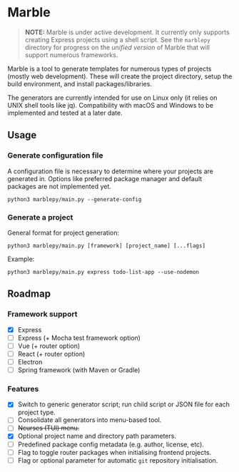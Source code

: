 # Marble
> **NOTE:** Marble is under active development. It currently only supports creating Express projects using a shell script. See the `marblepy` directory for progress on the *unified version* of Marble that will support numerous frameworks.

Marble is a tool to generate templates for numerous types of projects (mostly web development). These will create the project directory, setup the build environment, and install packages/libraries.

The generators are currently intended for use on Linux only (it relies on UNIX shell tools like jq). Compatibility with macOS and Windows to be implemented and tested at a later date.

## Usage

### Generate configuration file
A configuration file is necessary to determine where your projects are generated in. Options like preferred package manager and default packages are not implemented yet.

```
python3 marblepy/main.py --generate-config
```

### Generate a project
General format for project generation:
```
python3 marblepy/main.py [framework] [project_name] [...flags]
```

Example:
```
python3 marblepy/main.py express todo-list-app --use-nodemon
```

## Roadmap
### Framework support
- [x] Express
- [ ] Express (+ Mocha test framework option)
- [ ] Vue (+ router option)
- [ ] React (+ router option)
- [ ] Electron
- [ ] Spring framework (with Maven or Gradle)

### Features
- [x] Switch to generic generator script; run child script or JSON file for each project type.
- [ ] Consolidate all generators into menu-based tool.
- [ ] ~~Ncurses (TUI) menu.~~
- [x] Optional project name and directory path parameters.
- [ ] Predefined package config metadata (e.g. author, license, etc).
- [ ] Flag to toggle router packages when initialising frontend projects.
- [ ] Flag or optional parameter for automatic `git` repository initialisation.